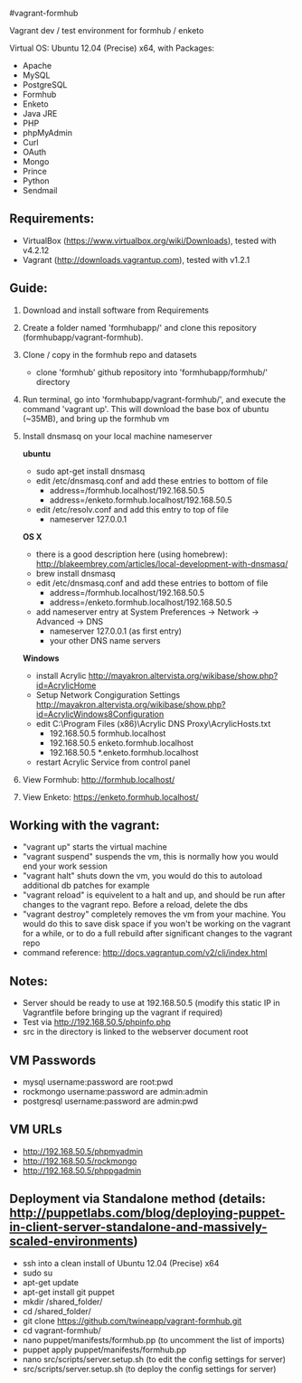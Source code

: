 #vagrant-formhub

Vagrant dev / test environment for formhub / enketo

Virtual OS: Ubuntu 12.04 (Precise) x64, with Packages:

- Apache
- MySQL
- PostgreSQL
- Formhub
- Enketo
- Java JRE
- PHP
- phpMyAdmin
- Curl
- OAuth
- Mongo
- Prince
- Python
- Sendmail

## Requirements:
- VirtualBox (https://www.virtualbox.org/wiki/Downloads), tested with v4.2.12
- Vagrant (http://downloads.vagrantup.com), tested with v1.2.1

## Guide:  
1. Download and install software from Requirements  
2. Create a folder named 'formhubapp/' and clone this repository (formhubapp/vagrant-formhub).  
3. Clone / copy in the formhub repo and datasets  
    - clone 'formhub' github repository into 'formhubapp/formhub/' directory
4. Run terminal, go into 'formhubapp/vagrant-formhub/', and execute the command 'vagrant up'. This will download the base box of ubuntu (~35MB), and bring up the formhub vm
5. Install dnsmasq on your local machine nameserver

    **ubuntu**

    - sudo apt-get install dnsmasq	
    - edit /etc/dnsmasq.conf and add these entries to bottom of file
        - address=/formhub.localhost/192.168.50.5
        - address=/enketo.formhub.localhost/192.168.50.5
    - edit /etc/resolv.conf and add this entry to top of file
        - nameserver 127.0.0.1
        
    **OS X**

    - there is a good description here (using homebrew): http://blakeembrey.com/articles/local-development-with-dnsmasq/
    - brew install dnsmasq
    - edit /etc/dnsmasq.conf and add these entries to bottom of file
        - address=/formhub.localhost/192.168.50.5
        - address=/enketo.formhub.localhost/192.168.50.5
    - add nameserver entry at System Preferences -> Network -> Advanced -> DNS
        - nameserver 127.0.0.1 (as first entry)
        - your other DNS name servers
    
    **Windows**
    - install Acrylic http://mayakron.altervista.org/wikibase/show.php?id=AcrylicHome
    - Setup Network Congiguration Settings http://mayakron.altervista.org/wikibase/show.php?id=AcrylicWindows8Configuration
    - edit C:\Program Files (x86)\Acrylic DNS Proxy\AcrylicHosts.txt
        - 192.168.50.5				formhub.localhost
        - 192.168.50.5				enketo.formhub.localhost
        - 192.168.50.5				*.enketo.formhub.localhost
    - restart Acrylic Service from control panel
        
6. View Formhub: http://formhub.localhost/
7. View Enketo: https://enketo.formhub.localhost/

## Working with the vagrant:
- "vagrant up" starts the virtual machine
- "vagrant suspend" suspends the vm, this is normally how you would end your work session
- "vagrant halt" shuts down the vm, you would do this to autoload additional db patches for example
- "vagrant reload" is equivelent to a halt and up, and should be run after changes to the vagrant repo. Before a reload, delete the dbs
- "vagrant destroy" completely removes the vm from your machine. You would do this to save disk space if you won't be working on the vagrant for a while, or to do a full rebuild after significant changes to the vagrant repo
- command reference: http://docs.vagrantup.com/v2/cli/index.html

## Notes:
- Server should be ready to use at 192.168.50.5 (modify this static IP in Vagrantfile before bringing up the vagrant if required)
- Test via http://192.168.50.5/phpinfo.php
- src in the directory is linked to the webserver document root

## VM Passwords
- mysql username:password are root:pwd
- rockmongo username:password are admin:admin
- postgresql username:password are admin:pwd

## VM URLs
- http://192.168.50.5/phpmyadmin
- http://192.168.50.5/rockmongo
- http://192.168.50.5/phppgadmin

## Deployment via Standalone method (details: http://puppetlabs.com/blog/deploying-puppet-in-client-server-standalone-and-massively-scaled-environments)
- ssh into a clean install of Ubuntu 12.04 (Precise) x64
- sudo su
- apt-get update
- apt-get install git puppet
- mkdir /shared_folder/
- cd /shared_folder/
- git clone https://github.com/twineapp/vagrant-formhub.git
- cd vagrant-formhub/
- nano puppet/manifests/formhub.pp (to uncomment the list of imports)
- puppet apply puppet/manifests/formhub.pp
- nano src/scripts/server.setup.sh (to edit the config settings for server)
- src/scripts/server.setup.sh (to deploy the config settings for server)

